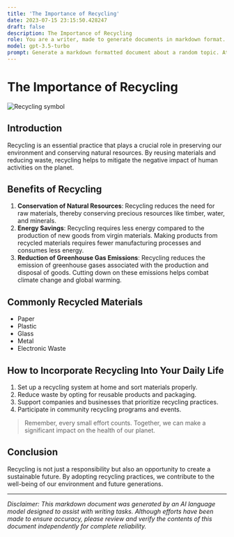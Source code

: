 ```yaml
---
title: 'The Importance of Recycling'
date: 2023-07-15 23:15:50.428247
draft: false
description: The Importance of Recycling
role: You are a writer, made to generate documents in markdown format. It is very important that all of the documents you generate are in valid markdown format.
model: gpt-3.5-turbo
prompt: Generate a markdown formatted document about a random topic. At the bottom, include a disclaimer explaining that the document was generated by you. The first line of the document should be the title. Make sure that the entire document is in proper markdown format, using a mix of various tags to make the document visually appealing.
---
```


# The Importance of Recycling

![Recycling symbol](https://www.recyclenow.com/sites/default/files/styles/blocks_image_style/public/images/recycling_symbol_colour.jpg)

## Introduction
Recycling is an essential practice that plays a crucial role in preserving our environment and conserving natural resources. By reusing materials and reducing waste, recycling helps to mitigate the negative impact of human activities on the planet.

## Benefits of Recycling
1. **Conservation of Natural Resources**: Recycling reduces the need for raw materials, thereby conserving precious resources like timber, water, and minerals.
2. **Energy Savings**: Recycling requires less energy compared to the production of new goods from virgin materials. Making products from recycled materials requires fewer manufacturing processes and consumes less energy.
3. **Reduction of Greenhouse Gas Emissions**: Recycling reduces the emission of greenhouse gases associated with the production and disposal of goods. Cutting down on these emissions helps combat climate change and global warming.

## Commonly Recycled Materials
- Paper
- Plastic
- Glass
- Metal
- Electronic Waste

## How to Incorporate Recycling Into Your Daily Life
1. Set up a recycling system at home and sort materials properly.
2. Reduce waste by opting for reusable products and packaging.
3. Support companies and businesses that prioritize recycling practices.
4. Participate in community recycling programs and events.

> Remember, every small effort counts. Together, we can make a significant impact on the health of our planet.

## Conclusion
Recycling is not just a responsibility but also an opportunity to create a sustainable future. By adopting recycling practices, we contribute to the well-being of our environment and future generations.

---

*Disclaimer: This markdown document was generated by an AI language model designed to assist with writing tasks. Although efforts have been made to ensure accuracy, please review and verify the contents of this document independently for complete reliability.*